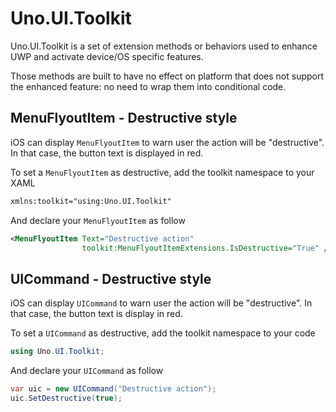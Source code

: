 # Uno.UI.Toolkit

Uno.UI.Toolkit is a set of extension methods or behaviors used to enhance UWP and activate device/OS specific features.

Those methods are built to have no effect on platform that does not support the enhanced feature: no need to wrap them into conditional code.

## MenuFlyoutItem - Destructive style

iOS can display `MenuFlyoutItem` to warn user the action will be "destructive". In that case, the button text is displayed in red.

To set a `MenuFlyoutItem` as destructive, add the toolkit namespace to your XAML

```xml
xmlns:toolkit="using:Uno.UI.Toolkit"
```

And declare your `MenuFlyoutItem` as follow

```xml
<MenuFlyoutItem Text="Destructive action"
				toolkit:MenuFlyoutItemExtensions.IsDestructive="True" />
```

## UICommand - Destructive style

iOS can display `UICommand` to warn user the action will be "destructive". In that case, the button text is display in red.

To set a `UICommand` as destructive, add the toolkit namespace to your code

```csharp
using Uno.UI.Toolkit;
```

And declare your `UICommand` as follow

```csharp
var uic = new UICommand("Destructive action");
uic.SetDestructive(true);
```
